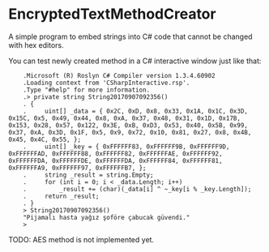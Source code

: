 # EncryptedTextMethodCreator
A simple program to embed strings into C# code that cannot be changed with hex editors.


You can test newly created method in a C# interactive window just like that: 

```
    .Microsoft (R) Roslyn C# Compiler version 1.3.4.60902
    .Loading context from 'CSharpInteractive.rsp'.
    .Type "#help" for more information.
    .> private string String20170907092356()
    . {
    .     uint[] _data = { 0x2C, 0xD, 0x8, 0x33, 0x1A, 0x1C, 0x3D, 0x15C, 0x5, 0x49, 0x44, 0x8, 0xA, 0x37, 0x48, 0x31, 0x1D, 0x17B, 0x153, 0x28, 0x57, 0x122, 0x3E, 0xB, 0xD3, 0x53, 0x40, 0x5B, 0x99, 0x37, 0xA, 0x3D, 0x1F, 0x5, 0x9, 0x72, 0x10, 0x81, 0x27, 0x8, 0x4B, 0x45, 0x4C, 0x55, };
    .     uint[] _key = { 0xFFFFFF83, 0xFFFFFF9B, 0xFFFFFF9D, 0xFFFFFFAD, 0xFFFFFF88, 0xFFFFFF82, 0xFFFFFFAE, 0xFFFFFF92, 0xFFFFFFDA, 0xFFFFFFDE, 0xFFFFFFDA, 0xFFFFFF84, 0xFFFFFF81, 0xFFFFFFA9, 0xFFFFFF97, 0xFFFFFFB7, };
    .     string _result = string.Empty;
    .     for (int i = 0; i < _data.Length; i++)
    .         _result += (char)(_data[i] ^ ~_key[i % _key.Length]);
    .     return _result;
    . }
    > String20170907092356()
    "Pijamalı hasta yağız şoföre çabucak güvendi."
    > 
```
TODO: AES method is not implemented yet.
